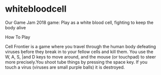 # whitebloodcell
Our Game Jam 2018 game: Play as a white blood cell, fighting to keep the body alive


How To Play 

Cell Frontier is a game where you travel through the human body defeating viruses before they break in to your fellow cells and kill them. You use the W, A, S, |and D keys to move around, and the mouse (or touchpad) to steer more precisely.You shoot tube things by pressing the space key. If you touch a virus (viruses are small purple balls) it is destroyed.

